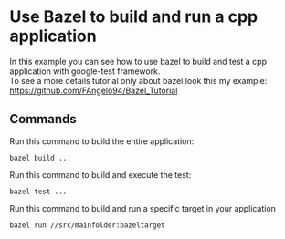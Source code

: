 # Use Bazel to build and run a cpp application

In this example you can see how to use bazel to build and test a cpp application with google-test framework.\
To see a more details tutorial only about bazel look this my example: https://github.com/FAngelo94/Bazel_Tutorial

## Commands

Run this command to build the entire application:
```
bazel build ...
```

Run this command to build and execute the test:
```
bazel test ...
```

Run this command to build and run a specific target in your application
```
bazel run //src/mainfolder:bazeltarget
```